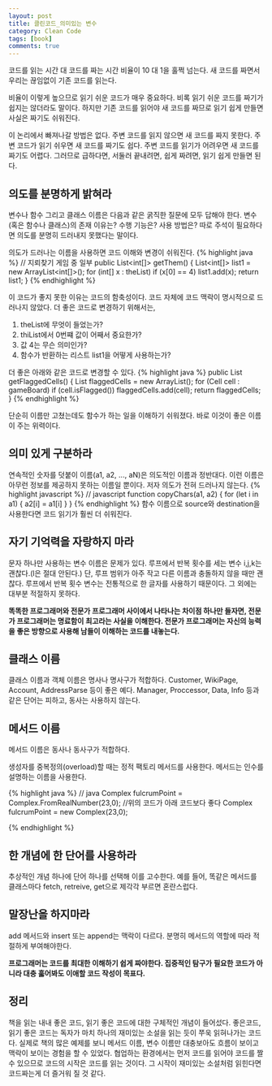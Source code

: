 ```yaml
---
layout: post
title: 클린코드_의미있는 변수
category: Clean Code
tags: [book]
comments: true 
--- 
```


코드를 읽는 시간 대 코드를 짜는 시간 비율이 10 대 1을 훌쩍 넘는다. 새 코드를 짜면서 우리는 끊임없이 기존 코드를 읽는다.

비율이 이렇게 높으므로 읽기 쉬운 코드가 매우 중요하다. 비록 읽기 쉬운 코드를 짜기가 쉽지는 않더라도 말이다. 하지만 기존 코드를 읽어야 새 코드를 짜므로 읽기 쉽게 만들면 사실은 짜기도 쉬워진다.

이 논리에서 빠져나갈 방법은 없다. 주변 코드를 읽지 않으면 새 코드를 짜지 못한다. 주변 코드가 읽기 쉬우면 새 코드를 짜기도 쉽다. 주변 코드를 읽기가 어려우면 새 코드를 짜기도 어렵다. 그러므로 급하다면, 서둘러 끝내려면, 쉽게 짜려면, 읽기 쉽게 만들면 된다.

## 의도를 분명하게 밝혀라
변수나 함수 그리고 클래스 이름은 다음과 같은 굵직한 질문에 모두 답해야 한다. 변수(혹은 함수나 클래스)의 존재 이유는? 수행 기능은? 사용 방법은? 따로 주석이 필요하다면 의도를 분명히 드러내지 못했다는 말이다.

의도가 드러나는 이름을 사용하면 코드 이해와 변경이 쉬워진다. 
{% highlight java %}
// 지뢰찾기 게임 중 일부
public List<int[]> getThem() {
  List<int[]> list1 = new ArrayList<int[]>();
  for (int[] x : theList)
    if (x[0] == 4)
      list1.add(x);
  return list1;
}
{% endhighlight %}

이 코드가 좋지 못한 이유는 코드의 함축성이다. 코드 자체에 코드 맥락이 명시적으로 드러나지 않았다. 더 좋은 코드로 변경하기 위해서는,

1. theList에 무엇이 들었는가?
2. thiList에서 0번쨰 값이 어째서 중요한가?
3. 값 4는 무슨 의미인가?
4. 함수가 반환하는 리스트 list1을 어떻게 사용하는가?

더 좋은 아래와 같은 코드로 변경할 수 있다.
{% highlight java %}
public List<Cell> getFlaggedCells() {
  List<Cell> flaggedCells = new ArrayList<Cell>();
  for (Cell cell : gameBoard)
    if (cell.isFlagged())
      flaggedCells.add(cell);
  return flaggedCells;
}
{% endhighlight %}

단순히 이름만 고쳤는데도 함수가 하는 일을 이해하기 쉬워졌다. 바로 이것이 좋은 이름이 주는 위력이다.

## 의미 있게 구분하라
연속적인 숫자를 덧붙이 이름(a1, a2, ..., aN)은 의도적인 이름과 정반대다. 이런 이름은 아무런 정보를 제공하지 못하는 이름일 뿐이다. 저자 의도가 전혀 드러나지 않는다.
{% highlight javascript %}
// javascript
function copyChars(a1, a2) {
  for (let i in a1) {
    a2[i] = a1[i]
  }
}
{% endhighlight %}
함수 이름으로 source와 destination을 사용한다면 코드 읽기가 훨씬 더 쉬워진다.

## 자기 기억력을 자랑하지 마라
문자 하나만 사용하는 변수 이름은 문제가 있다. 루프에서 반복 횟수를 세는 변수 i,j,k는 괜찮다.(l은 절대 안된다.) 단, 루프 범위가 아주 작고 다른 이름과 충돌하지 않을 때만 괜찮다. 루프에서 반복 횟수 변수는 전통적으로 한 글자를 사용하기 때문이다. 그 외에는 대부분 적절하지 못하다.

**똑똑한 프로그래머와 전문가 프로그래머 사이에서 나타나는 차이점 하나만 들자면, 전문가 프로그래머는 명료함이 최고라는 사실을 이해한다. 전문가 프로그래머는 자신의 능력을 좋은 방향으로 사용해 남들이 이해하는 코드를 내놓는다.**

## 클래스 이름
클래스 이름과 객체 이름은 명사나 명사구가 적합하다. Customer, WikiPage, Account, AddressParse 등이 좋은 예다. Manager, Proccessor, Data, Info 등과 같은 단어는 피하고, 동사는 사용하지 않는다.

## 메서드 이름
메서드 이름은 동사나 동사구가 적합하다.

생성자를 중복정의(overload)할 때는 정적 팩토리 메서드를 사용한다. 메서드는 인수를 설명하는 이름을 사용한다.

{% highlight java %}
// java
Complex fulcrumPoint = Complex.FromRealNumber(23,0);
//위의 코드가 아래 코드보다 좋다
Complex fulcrumPoint = new Complex(23,0);

{% endhighlight %}

## 한 개념에 한 단어를 사용하라
추상적인 개념 하나에 단어 하나를 선택해 이를 고수한다. 예를 들어, 똑같은 메서드를 클래스마다 fetch, retreive, get으로 제각각 부르면 혼란스럽다.

## 말장난을 하지마라
add 메서드와 insert 또는 append는 맥락이 다르다. 분명히 메서드의 역할에 따라 적절하게 부여해야한다.

**프로그래머는 코드를 최대한 이해하기 쉽게 짜야한다. 집중적인 탐구가 필요한 코드가 아니라 대충 훓어봐도 이애할 코드 작성이 목표다.**


## 정리
책을 읽는 내내 좋은 코드, 읽기 좋은 코드에 대한 구체적인 개념이 들어섰다. 좋은코드, 읽기 좋은 코드는 독자가 마치 하나의 재미있는 소설을 읽는 듯이 쭈욱 읽혀나가는 코드다. 실제로 책의 많은 예제를 보니 메서드 이름, 변수 이름만 대충보아도 흐름이 보이고 맥락이 보이는 경험을 할 수 있었다. 협업하는 환경에서는 먼저 코드를 읽어야 코드를 짤 수 있으므로 코드의 시작은 코드를 읽는 것이다. 그 시작이 재미있는 소설처럼 읽힌다면 코드짜는게 더 즐거워 질 것 같다. 
